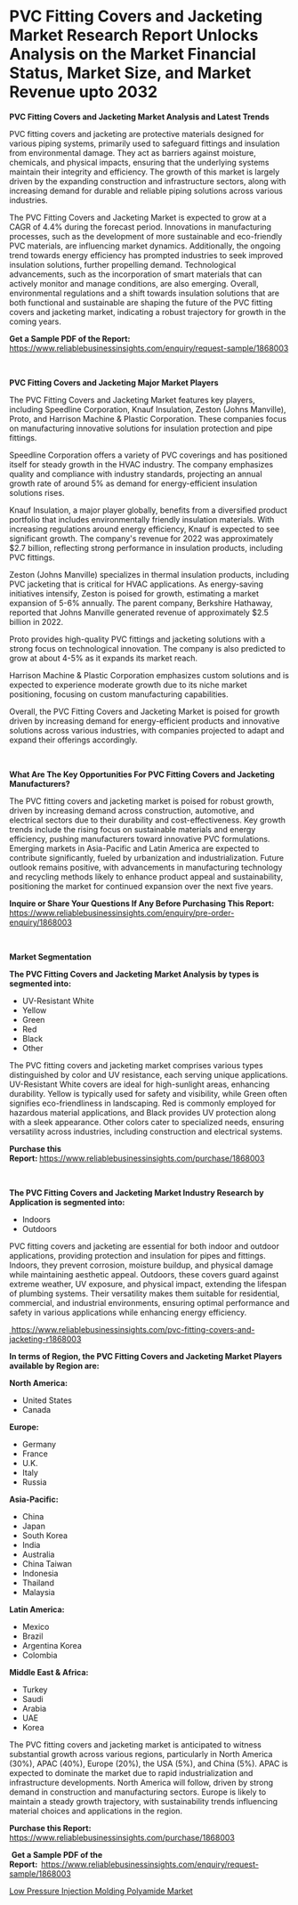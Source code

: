 <p><h1>PVC Fitting Covers and Jacketing Market Research Report Unlocks Analysis on the Market Financial Status, Market Size, and Market Revenue upto 2032</h1></p><p><strong>PVC Fitting Covers and Jacketing Market Analysis and Latest Trends</strong></p>
<p><p>PVC fitting covers and jacketing are protective materials designed for various piping systems, primarily used to safeguard fittings and insulation from environmental damage. They act as barriers against moisture, chemicals, and physical impacts, ensuring that the underlying systems maintain their integrity and efficiency. The growth of this market is largely driven by the expanding construction and infrastructure sectors, along with increasing demand for durable and reliable piping solutions across various industries.</p><p>The PVC Fitting Covers and Jacketing Market is expected to grow at a CAGR of 4.4% during the forecast period. Innovations in manufacturing processes, such as the development of more sustainable and eco-friendly PVC materials, are influencing market dynamics. Additionally, the ongoing trend towards energy efficiency has prompted industries to seek improved insulation solutions, further propelling demand. Technological advancements, such as the incorporation of smart materials that can actively monitor and manage conditions, are also emerging. Overall, environmental regulations and a shift towards insulation solutions that are both functional and sustainable are shaping the future of the PVC fitting covers and jacketing market, indicating a robust trajectory for growth in the coming years.</p></p>
<p><strong>Get a Sample PDF of the Report:&nbsp;</strong> <a href="https://www.reliablebusinessinsights.com/enquiry/request-sample/1868003?utm_campaign=3350&utm_medium=2&utm_source=Github&utm_content=ia&utm_term=03042025&utm_id=pvc-fitting-covers-and-jacketing">https://www.reliablebusinessinsights.com/enquiry/request-sample/1868003</a></p>
<p>&nbsp;</p>
<p><strong>PVC Fitting Covers and Jacketing Major Market Players</strong></p>
<p><p>The PVC Fitting Covers and Jacketing Market features key players, including Speedline Corporation, Knauf Insulation, Zeston (Johns Manville), Proto, and Harrison Machine & Plastic Corporation. These companies focus on manufacturing innovative solutions for insulation protection and pipe fittings.</p><p>Speedline Corporation offers a variety of PVC coverings and has positioned itself for steady growth in the HVAC industry. The company emphasizes quality and compliance with industry standards, projecting an annual growth rate of around 5% as demand for energy-efficient insulation solutions rises.</p><p>Knauf Insulation, a major player globally, benefits from a diversified product portfolio that includes environmentally friendly insulation materials. With increasing regulations around energy efficiency, Knauf is expected to see significant growth. The company's revenue for 2022 was approximately $2.7 billion, reflecting strong performance in insulation products, including PVC fittings.</p><p>Zeston (Johns Manville) specializes in thermal insulation products, including PVC jacketing that is critical for HVAC applications. As energy-saving initiatives intensify, Zeston is poised for growth, estimating a market expansion of 5-6% annually. The parent company, Berkshire Hathaway, reported that Johns Manville generated revenue of approximately $2.5 billion in 2022.</p><p>Proto provides high-quality PVC fittings and jacketing solutions with a strong focus on technological innovation. The company is also predicted to grow at about 4-5% as it expands its market reach.</p><p>Harrison Machine & Plastic Corporation emphasizes custom solutions and is expected to experience moderate growth due to its niche market positioning, focusing on custom manufacturing capabilities.</p><p>Overall, the PVC Fitting Covers and Jacketing Market is poised for growth driven by increasing demand for energy-efficient products and innovative solutions across various industries, with companies projected to adapt and expand their offerings accordingly.</p></p>
<p>&nbsp;</p>
<p><strong>What Are The Key Opportunities For PVC Fitting Covers and Jacketing Manufacturers?</strong></p>
<p><p>The PVC fitting covers and jacketing market is poised for robust growth, driven by increasing demand across construction, automotive, and electrical sectors due to their durability and cost-effectiveness. Key growth trends include the rising focus on sustainable materials and energy efficiency, pushing manufacturers toward innovative PVC formulations. Emerging markets in Asia-Pacific and Latin America are expected to contribute significantly, fueled by urbanization and industrialization. Future outlook remains positive, with advancements in manufacturing technology and recycling methods likely to enhance product appeal and sustainability, positioning the market for continued expansion over the next five years.</p></p>
<p><strong>Inquire or Share Your Questions If Any Before Purchasing This Report:</strong> <a href="https://www.reliablebusinessinsights.com/enquiry/pre-order-enquiry/1868003?utm_campaign=3350&utm_medium=2&utm_source=Github&utm_content=ia&utm_term=03042025&utm_id=pvc-fitting-covers-and-jacketing">https://www.reliablebusinessinsights.com/enquiry/pre-order-enquiry/1868003</a></p>
<p>&nbsp;</p>
<p><strong>Market Segmentation</strong></p>
<p><strong>The PVC Fitting Covers and Jacketing Market Analysis by types is segmented into:</strong></p>
<p><ul><li>UV-Resistant White</li><li>Yellow</li><li>Green</li><li>Red</li><li>Black</li><li>Other</li></ul></p>
<p><p>The PVC fitting covers and jacketing market comprises various types distinguished by color and UV resistance, each serving unique applications. UV-Resistant White covers are ideal for high-sunlight areas, enhancing durability. Yellow is typically used for safety and visibility, while Green often signifies eco-friendliness in landscaping. Red is commonly employed for hazardous material applications, and Black provides UV protection along with a sleek appearance. Other colors cater to specialized needs, ensuring versatility across industries, including construction and electrical systems.</p></p>
<p><strong>Purchase this Report:&nbsp;</strong><a href="https://www.reliablebusinessinsights.com/purchase/1868003?utm_campaign=3350&utm_medium=2&utm_source=Github&utm_content=ia&utm_term=03042025&utm_id=pvc-fitting-covers-and-jacketing">https://www.reliablebusinessinsights.com/purchase/1868003</a></p>
<p>&nbsp;</p>
<p><strong>The PVC Fitting Covers and Jacketing Market Industry Research by Application is segmented into:</strong></p>
<p><ul><li>Indoors</li><li>Outdoors</li></ul></p>
<p><p>PVC fitting covers and jacketing are essential for both indoor and outdoor applications, providing protection and insulation for pipes and fittings. Indoors, they prevent corrosion, moisture buildup, and physical damage while maintaining aesthetic appeal. Outdoors, these covers guard against extreme weather, UV exposure, and physical impact, extending the lifespan of plumbing systems. Their versatility makes them suitable for residential, commercial, and industrial environments, ensuring optimal performance and safety in various applications while enhancing energy efficiency.</p></p>
<p><a href="https://www.reliablebusinessinsights.com/pvc-fitting-covers-and-jacketing-r1868003?utm_campaign=3350&utm_medium=2&utm_source=Github&utm_content=ia&utm_term=03042025&utm_id=pvc-fitting-covers-and-jacketing">&nbsp;https://www.reliablebusinessinsights.com/pvc-fitting-covers-and-jacketing-r1868003</a></p>
<p><strong>In terms of Region, the PVC Fitting Covers and Jacketing Market Players available by Region are:</strong></p>
<p>
    <p> <strong> North America: </strong>
        <ul>
            <li>United States</li>
            <li>Canada</li>
        </ul>
        </p> 
    <p> <strong> Europe: </strong>
        <ul>
            <li>Germany</li>
            <li>France</li>
            <li>U.K.</li>
            <li>Italy</li>
            <li>Russia</li>
        </ul>
        </p> 
    <p> <strong> Asia-Pacific: </strong>
        <ul>
            <li>China</li>
            <li>Japan</li>
            <li>South Korea</li>
            <li>India</li>
            <li>Australia</li>
            <li>China Taiwan</li>
            <li>Indonesia</li>
            <li>Thailand</li>
            <li>Malaysia</li>
        </ul>
        </p> 
    <p> <strong> Latin America: </strong>
        <ul>
            <li>Mexico</li>
            <li>Brazil</li>
            <li>Argentina Korea</li>
            <li>Colombia</li>
        </ul>
        </p> 
    <p> <strong> Middle East & Africa: </strong>
        <ul>
            <li>Turkey</li>
            <li>Saudi</li>
            <li>Arabia</li>
            <li>UAE</li>
            <li>Korea</li>
        </ul>
    </p>
    </p>
<p><p>The PVC fitting covers and jacketing market is anticipated to witness substantial growth across various regions, particularly in North America (30%), APAC (40%), Europe (20%), the USA (5%), and China (5%). APAC is expected to dominate the market due to rapid industrialization and infrastructure developments. North America will follow, driven by strong demand in construction and manufacturing sectors. Europe is likely to maintain a steady growth trajectory, with sustainability trends influencing material choices and applications in the region.</p></p>
<p><strong>Purchase this Report: </strong><a href="https://www.reliablebusinessinsights.com/purchase/1868003?utm_campaign=3350&utm_medium=2&utm_source=Github&utm_content=ia&utm_term=03042025&utm_id=pvc-fitting-covers-and-jacketing">https://www.reliablebusinessinsights.com/purchase/1868003</a></p>
<p>&nbsp;<strong>Get a Sample PDF of the Report:&nbsp;&nbsp;</strong><a href="https://www.reliablebusinessinsights.com/enquiry/request-sample/1868003?utm_campaign=3350&utm_medium=2&utm_source=Github&utm_content=ia&utm_term=03042025&utm_id=pvc-fitting-covers-and-jacketing">https://www.reliablebusinessinsights.com/enquiry/request-sample/1868003</a></p>
<p><strong></strong></p>
<p><p><a href="https://github.com/sharphadan/Market-Research-Report-List-1/blob/main/low-pressure-injection-molding-polyamide-market.md?utm_campaign=3350&utm_medium=2&utm_source=Github&utm_content=ia&utm_term=03042025&utm_id=pvc-fitting-covers-and-jacketing">Low Pressure Injection Molding Polyamide Market</a></p></p>